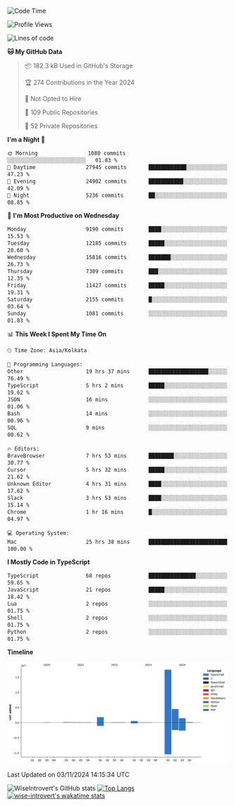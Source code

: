 <!--START_SECTION:waka-->
![Code Time](http://img.shields.io/badge/Code%20Time-1%2C772%20hrs%2011%20mins-blue)

![Profile Views](http://img.shields.io/badge/Profile%20Views-0-blue)

![Lines of code](https://img.shields.io/badge/From%20Hello%20World%20I%27ve%20Written-26.4%20million%20lines%20of%20code-blue)

**🐱 My GitHub Data** 

> 📦 182.3 kB Used in GitHub's Storage 
 > 
> 🏆 274 Contributions in the Year 2024
 > 
> 🚫 Not Opted to Hire
 > 
> 📜 109 Public Repositories 
 > 
> 🔑 52 Private Repositories 
 > 
**I'm a Night 🦉** 

```text
🌞 Morning                1080 commits        ░░░░░░░░░░░░░░░░░░░░░░░░░   01.83 % 
🌆 Daytime                27945 commits       ████████████░░░░░░░░░░░░░   47.23 % 
🌃 Evening                24902 commits       ███████████░░░░░░░░░░░░░░   42.09 % 
🌙 Night                  5236 commits        ██░░░░░░░░░░░░░░░░░░░░░░░   08.85 % 
```
📅 **I'm Most Productive on Wednesday** 

```text
Monday                   9190 commits        ████░░░░░░░░░░░░░░░░░░░░░   15.53 % 
Tuesday                  12185 commits       █████░░░░░░░░░░░░░░░░░░░░   20.60 % 
Wednesday                15816 commits       ███████░░░░░░░░░░░░░░░░░░   26.73 % 
Thursday                 7309 commits        ███░░░░░░░░░░░░░░░░░░░░░░   12.35 % 
Friday                   11427 commits       █████░░░░░░░░░░░░░░░░░░░░   19.31 % 
Saturday                 2155 commits        █░░░░░░░░░░░░░░░░░░░░░░░░   03.64 % 
Sunday                   1081 commits        ░░░░░░░░░░░░░░░░░░░░░░░░░   01.83 % 
```


📊 **This Week I Spent My Time On** 

```text
🕑︎ Time Zone: Asia/Kolkata

💬 Programming Languages: 
Other                    19 hrs 37 mins      ███████████████████░░░░░░   76.49 % 
TypeScript               5 hrs 2 mins        █████░░░░░░░░░░░░░░░░░░░░   19.62 % 
JSON                     16 mins             ░░░░░░░░░░░░░░░░░░░░░░░░░   01.06 % 
Bash                     14 mins             ░░░░░░░░░░░░░░░░░░░░░░░░░   00.96 % 
SQL                      9 mins              ░░░░░░░░░░░░░░░░░░░░░░░░░   00.62 % 

🔥 Editors: 
BraveBrowser             7 hrs 53 mins       ████████░░░░░░░░░░░░░░░░░   30.77 % 
Cursor                   5 hrs 32 mins       █████░░░░░░░░░░░░░░░░░░░░   21.62 % 
Unknown Editor           4 hrs 31 mins       ████░░░░░░░░░░░░░░░░░░░░░   17.62 % 
Slack                    3 hrs 53 mins       ████░░░░░░░░░░░░░░░░░░░░░   15.14 % 
Chrome                   1 hr 16 mins        █░░░░░░░░░░░░░░░░░░░░░░░░   04.97 % 

💻 Operating System: 
Mac                      25 hrs 38 mins      █████████████████████████   100.00 % 
```

**I Mostly Code in TypeScript** 

```text
TypeScript               68 repos            ███████████████░░░░░░░░░░   59.65 % 
JavaScript               21 repos            █████░░░░░░░░░░░░░░░░░░░░   18.42 % 
Lua                      2 repos             ░░░░░░░░░░░░░░░░░░░░░░░░░   01.75 % 
Shell                    2 repos             ░░░░░░░░░░░░░░░░░░░░░░░░░   01.75 % 
Python                   2 repos             ░░░░░░░░░░░░░░░░░░░░░░░░░   01.75 % 
```



**Timeline**

![Lines of Code chart](https://raw.githubusercontent.com/wise-introvert/wise-introvert/master/assets/bar_graph.png)


 Last Updated on 03/11/2024 14:15:34 UTC
<!--END_SECTION:waka-->

![WiseIntrovert's GitHub stats](https://github-readme-stats.vercel.app/api?username=wise-introvert&count_private=true&show_icons=true)
[![Top Langs](https://github-readme-stats.vercel.app/api/top-langs/?username=wise-introvert&langs_count=10)](https://github.com/anuraghazra/github-readme-stats)
[![wise-introvert's wakatime stats](https://github-readme-stats.vercel.app/api/wakatime?username=wiseintrovert)](https://github.com/anuraghazra/github-readme-stats)
